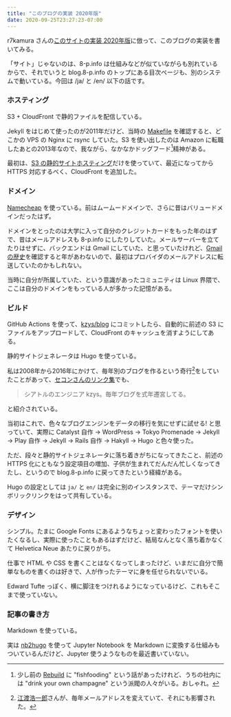 ```yaml
---
title: "このブログの実装 2020年版"
date: 2020-09-25T23:27:23-07:00
---
```

r7kamura さんの[このサイトの実装 2020年版](https://r7kamura.com/articles/2020-09-23-this-site-setup-2020)に倣って、このブログの実装を書いてみる。

「サイト」じゃないのは、8-p.info は仕組みなどが似ていながらも別れているからで、それでいうと blog.8-p.info のトップにある目次ページも、別のシステムで動いている。今回は /ja/ と /en/ 以下の話です。

### ホスティング

S3 + CloudFront で静的ファイルを配信している。

Jekyll をはじめて使ったのが2011年だけど、当時の [Makefile](https://github.com/kzys/2011/blob/master/Makefile) を確認すると、どこかの VPS の Nginx に rsync していた。S3 を使い出したのは Amazon に転職したあとの2013年なので、我ながら、なかなかドッグフード[^dogfood]精神がある。

最初は、[S3 の静的サイトホスティング](https://docs.aws.amazon.com/ja_jp/AmazonS3/latest/dev/WebsiteHosting.html)だけを使っていて、最近になってから HTTPS 対応するべく、CloudFront を追加した。

### ドメイン

[Namecheap](https://www.namecheap.com/) を使っている。前はムームードメインで、さらに昔はバリュードメインだったはず。

ドメインをとったのは大学に入って自分のクレジットカードをもった年のはずで、昔はメールアドレスも 8-p.info にしたりしていた。メールサーバーを立てたりはせずに、バックエンドは Gmail にしていた、と思っていたけれど、[Gmail の歴史](https://en.wikipedia.org/wiki/History_of_Gmail)を確認すると年があわないので、最初はプロバイダのメールアドレスに転送していたのかもしれない。

当時に自分が所属していた、という意識があったコミュニティは Linux 界隈で、ここは自分のドメインをもっている人が多かった記憶がある。

### ビルド

GitHub Actions を使って、[kzys/blog](https://github.com/kzys/blog) にコミットしたら、自動的に前述の S3 にファイルをアップロードして、CloudFront のキャッシュを消すようにしてある。

静的サイトジェネレータは Hugo を使っている。

私は2008年から2016年にかけて、毎年別のブログを作るという奇行[^eto]をしていたことがあって、[セコンさんのリンク集](https://secon.dev/link/)でも、

> シアトルのエンジニア kzys。毎年ブログを式年遷宮してる。

と紹介されている。

当初はこれで、色々なブログエンジンをデータの移行を気にせずに試せる! と思っていて、実際に Catalyst 自作 -> WordPress -> Tokyo Promenade -> Jekyll -> Play 自作 -> Jekyll -> Rails 自作 -> Hakyll -> Hugo と色々使った。

ただ、段々と静的サイトジェネレータに落ち着きがちになってきたこと、前述の HTTPS 化にともなう設定項目の増加、子供が生まれてだんだん忙しくなってきたし、というので blog.8-p.info に戻ってきたという経緯がある。

Hugo の設定としては `ja/` と `en/` は完全に別のインスタンスで、テーマだけシンボリックリンクをはって共有している。

### デザイン

シンプル。たまに Google Fonts にあるようなちょっと変わったフォントを使いたくなるし、実際に使ったこともあるはずだけど、結局なんとなく落ち着かなくて Helvetica Neue あたりに戻りがち。

仕事で HTML や CSS を書くことはなくなってしまったけど、いまだに自分で簡単なものを書くのは好きで、人が作ったテーマに身を任せられないでいる。

Edward Tufte っぽく、横に脚注をつけれるようになっているけど、これもそこまで使っていない。

### 記事の書き方

Markdown を使っている。

実は [nb2hugo](https://github.com/kzys/nb2hugo) を使って Jupyter Notebook を Markdown に変換する仕組みもついているんだけど、Jupyter 使うようなものを最近書いていない。

[^dogfood]: 少し前の [Rebuild](https://rebuild.fm/270/) に "fishfooding" という話があったけれど、うちの社内には "drink your own champagne" という派閥の人々がいる。おしゃれ。

[^eto]: [江渡浩一郎](http://eto.com/)さんが、毎年メールアドレスを変えていて、それにも影響された。
